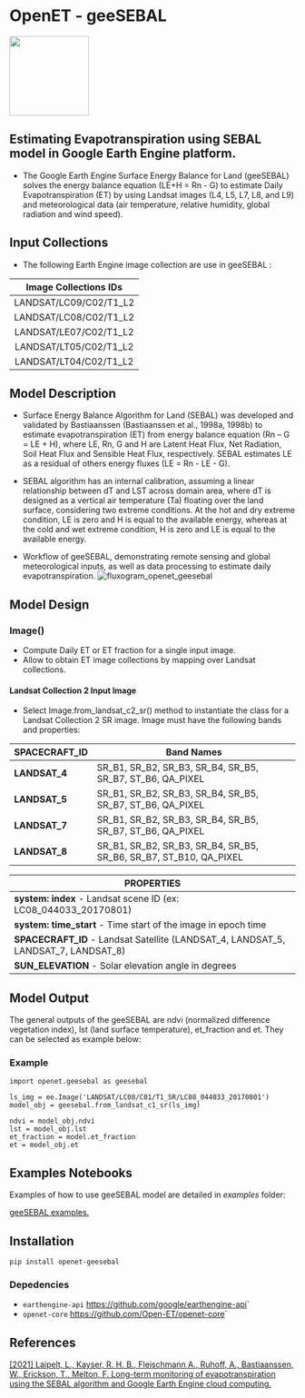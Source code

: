 OpenET - geeSEBAL
=================

<img src="https://github.com/et-brasil/EESEBAL/blob/master/Images/geeSEBAL_logo_update_cut.png?raw=true" width="140">

## Estimating Evapotranspiration using SEBAL model in Google Earth Engine platform.

* The Google Earth Engine Surface Energy Balance for Land (geeSEBAL) solves the energy balance equation (LE+H = Rn - G) to estimate Daily Evapotranspiration (ET) by using Landsat images (L4, L5, L7, L8, and L9) and meteorological data (air temperature, relative humidity, global radiation and wind speed).

## Input Collections
* The following Earth Engine image collection are use in geeSEBAL :

| Image Collections IDs  |
|:----------------------:|
| LANDSAT/LC09/C02/T1_L2 |
| LANDSAT/LC08/C02/T1_L2 |
| LANDSAT/LE07/C02/T1_L2 |
| LANDSAT/LT05/C02/T1_L2 |
| LANDSAT/LT04/C02/T1_L2 | 

## Model Description
* Surface Energy Balance Algorithm for Land (SEBAL) was developed and validated by Bastiaanssen (Bastiaanssen et al., 1998a, 1998b) to estimate evapotranspiration (ET) from energy balance equation (Rn – G = LE + H), where LE, Rn, G and H are Latent Heat Flux, Net Radiation, Soil Heat Flux and Sensible Heat Flux, respectively. SEBAL estimates LE as a residual of others energy fluxes (LE = Rn - LE - G).

* SEBAL algorithm has an internal calibration, assuming a linear relationship between dT and LST across domain area, where dT is designed as a vertical air temperature (Ta) floating over the land surface, considering two extreme conditions. At the hot and dry extreme condition, LE is zero and H is equal to the available energy, whereas at the cold and wet extreme condition, H is zero and LE is equal to the available energy.

* Workflow of geeSEBAL, demonstrating remote sensing and global meteorological inputs, as well as data processing to estimate daily evapotranspiration.
![fluxogram_openet_geesebal](https://user-images.githubusercontent.com/45111381/127649854-db066c12-8eb4-497c-8a4b-bed1791117d2.jpg)

## Model Design

###  Image()

* Compute Daily ET or ET fraction for a single input image.
* Allow to obtain ET image collections by mapping over  Landsat collections.

#### Landsat Collection 2 Input Image

* Select Image.from_landsat_c2_sr() method to instantiate the class for a Landsat Collection 2 SR image. Image must have the following bands and properties:

| SPACECRAFT_ID    | Band Names                                                         |
|------------------|--------------------------------------------------------------------|
| **LANDSAT_4**    | SR_B1, SR_B2, SR_B3, SR_B4, SR_B5, SR_B7, ST_B6, QA_PIXEL          |           
| **LANDSAT_5**    | SR_B1, SR_B2, SR_B3, SR_B4, SR_B5, SR_B7, ST_B6, QA_PIXEL          | 
| **LANDSAT_7**    | SR_B1, SR_B2, SR_B3, SR_B4, SR_B5, SR_B7, ST_B6, QA_PIXEL          | 
| **LANDSAT_8**    | SR_B1, SR_B2, SR_B3, SR_B4, SR_B5, SR_B6, SR_B7, ST_B10, QA_PIXEL  | 


| PROPERTIES                                                                         |
|------------------------------------------------------------------------------------|
| **system: index** - Landsat scene ID (ex: LC08_044033_20170801)                    |
| **system: time_start** -  Time start of the image in epoch time                    |
| **SPACECRAFT_ID** - Landsat Satellite (LANDSAT_4, LANDSAT_5, LANDSAT_7, LANDSAT_8) |
| **SUN_ELEVATION** -  Solar elevation angle in degrees                              |

## Model Output

The general outputs of the geeSEBAL are ndvi (normalized difference vegetation index), lst (land surface temperature), et_fraction and et. They can be selected as example below:

### Example
	import openet.geesebal as geesebal
	
	ls_img = ee.Image('LANDSAT/LC08/C01/T1_SR/LC08_044033_20170801')
	model_obj = geesebal.from_landsat_c1_sr(ls_img)

	ndvi = model_obj.ndvi
	lst = model_obj.lst
	et_fraction = model.et_fraction
	et = model_obj.et

## Examples Notebooks

Examples of how to use geeSEBAL model are detailed in *examples*  folder:

[geeSEBAL examples.](https://github.com/et-brasil/openet-geesebal/blob/main/examples "Examples")

## Installation
	pip install openet-geesebal

### Depedencies
 * `earthengine-api` <https://github.com/google/earthengine-api>`
 * `openet-core` <https://github.com/Open-ET/openet-core>`
                
## References

[[2021] Laipelt, L., Kayser, R. H. B., Fleischmann A., Ruhoff, A., Bastiaanssen, W., Erickson, T., Melton, F. Long-term monitoring of evapotranspiration using the SEBAL algorithm and Google Earth Engine cloud computing.](https://doi.org/10.1016/j.isprsjprs.2021.05.018)
